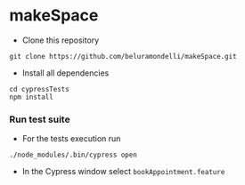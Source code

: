 # makeSpace

- Clone this repository
```
git clone https://github.com/beluramondelli/makeSpace.git
```

- Install all dependencies
```
cd cypressTests
npm install
```

### Run test suite

- For the tests execution run
```
./node_modules/.bin/cypress open
```

- In the Cypress window select `bookAppointment.feature`
